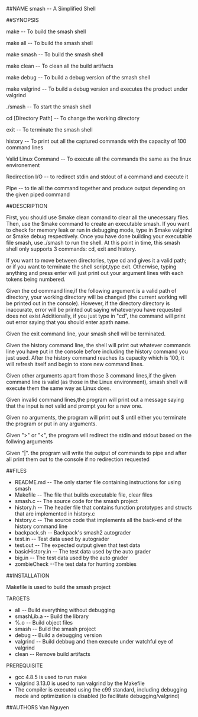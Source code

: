 ##NAME
smash -- A Simplified Shell

##SYNOPSIS

make    -- To build the smash shell

make all   -- To build the smash shell

make smash -- To build the smash shell

make clean -- To clean all the build artifacts

make debug -- To build a debug version of the smash shell

make valgrind -- To build a debug version and executes the product under valgrind
 
./smash -- To start the smash shell

cd [Directory Path] -- To change the working directory 

exit -- To terminate the smash shell

history -- To print out all the captured commands with the capacity of 100 command lines 

Valid Linux Command -- To execute all the commands the same as the linux environement

Redirection I/O -- to redirect stdin and stdout of a command and execute it

Pipe -- to tie all the command together and produce output depending on the given piped command

##DESCRIPTION

First, you should use $make clean comand to clear all the unecessary files. Then, use the $make command to create an executable 
smash. If you want to check for memory leak or run in debugging mode, type in $make valgrind or $make debug respectively.
Once you have done building your executable file smash, use ./smash to run the shell. At this point in time, this smash shell only supports 3 commands: cd, exit and history. 

If you want to move between directories, type cd and gives it a valid path; or if you want to terminate the shell script,type exit.
Otherwise, typing anything and press enter will just print out your argument lines with each tokens being numbered.

Given the cd command line,if the following argument is a valid path of directory, your working directory will be changed (the current
working will be printed out in the console). However, if the directory directory is inaccurate, error will be printed out saying whateveryou have requested does not exist.Additionally, if you just type in "cd", the command will print out error saying that you should enter apath name. 

Given the exit command line, your smash shell will be terminated.

Given the history command line, the shell will print out whatever commands line you have put in the console before including the 
history command you just used. After the history command reaches its capacity which is 100, it will refresh itself and begin to
store new command lines.

Given other arguments apart from those 3 command lines,if the given command line is valid (as those in the Linux environment), smash shell will execute them the same way as Linux does. 

Given invalid command lines,the program will print out a message saying that the input is not valid and prompt you for a new one.  

Given no arguments, the program will print out $ until either you terminate the program or put in any arguments.

Given ">" or "<", the program will redirect the stdin and stdout based on the follwing arguments

Given "|". the program will write the output of commands to pipe and after all print them out to the console if no redirection requested

##FILES
* README.md -- The only starter file containing instructions for using smash
* Makefile  -- The file that builds executable file, clear files
* smash.c   -- The source code for the smash project
* history.h -- The header file that contains function prototypes and structs that are implemented in history.c
* history.c -- The source code that implements all the back-end of the history command line
* backpack.sh -- Backpack's smash2 autograder
* test.in -- Test data used by autograder
* test.out -- The expected output given that test data
* basicHistory.in -- The test data used by the auto grader
* big.in --   The test data used by the auto grader
* zombieCheck --The test data for hunting zombies

##INSTALLATION

Makefile is used to build the smash project

TARGETS
* all        -- Build everything without debugging
* smashLib.a -- Build the library 
* %.o        -- Build object files        
* smash      -- Build the smash project
* debug      -- Build a debugging version
* valgrind   -- Build debbug and then execute under watchful eye of valgrind
* clean      -- Remove build artifacts

PREREQUISITE
* gcc 4.8.5 is used to run make
* valgrind 3.13.0 is used to run valgrind by the Makefile 
* The compiler is executed using the c99 standard, including debugging mode and optimization is disabled (to facilitate debugging/valgrind)

##AUTHORS
Van Nguyen
